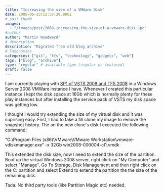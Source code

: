 ```yaml
---
title: "Increasing the size of a VMWare Disk"
date: 2008-05-15T12:37:29.000Z
# post thumb
images:
  - "/images/post/2008-increasing-the-size-of-a-vmware-disk.jpg"
#author
author: "Martin Woodward"
# description
description: "Migrated from old blog archive"
# Taxonomies
categories: ["git", "tfs", "technology", "gadgets", "web"]
tags: ["blog", "archive"]
type: "regular" # available type (regular or featured)
draft: false
---
```


I am currently playing with [SP1 of VSTS 2008 and TFS 2008](http://blogs.msdn.com/bharry/archive/2008/05/13/vs-vsts-tfs-2008-sp1-beta-is-now-available.aspx) in a Windows Server 2008 VMWare instance I have. Whenever I created this particular instance I kept the disk space at 16Gb which is normally plenty for these play instances but after installing the service pack of VSTS my disk space was getting low.

I thought I would try extending the size of my virtual disk and it was suprising easy. First, I had to take a fill clone my image to remove the snapshot history. The on the new clone's disk I executed the following command:

"C:\Program Files (x86)\VMware\VMware Workstation\vmware-vdiskmanager.exe" -x 32Gb win2008-000004-cl1.vmdk

This extended the disk size, now I need to extend the size of the partition. Boot up the virtual Windows 2008 server, right click on "My Computer" and select "Manage". Go To Storage, Disk Management and then right click on the C: partition and select Extend to extend the partition the the size of the remaining disk.

Tada. No third party tools (like Partition Magic etc) needed.

